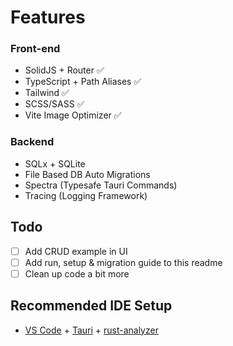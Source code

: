 # Features
### Front-end
- SolidJS + Router ✅
- TypeScript + Path Aliases  ✅
- Tailwind ✅
- SCSS/SASS ✅
- Vite Image Optimizer ✅

### Backend
- SQLx + SQLite
- File Based DB Auto Migrations
- Spectra (Typesafe Tauri Commands)
- Tracing (Logging Framework)

## Todo
- [ ] Add CRUD example in UI
- [ ] Add run, setup & migration guide to this readme
- [ ] Clean up code a bit more

## Recommended IDE Setup

- [VS Code](https://code.visualstudio.com/) + [Tauri](https://marketplace.visualstudio.com/items?itemName=tauri-apps.tauri-vscode) + [rust-analyzer](https://marketplace.visualstudio.com/items?itemName=rust-lang.rust-analyzer)

